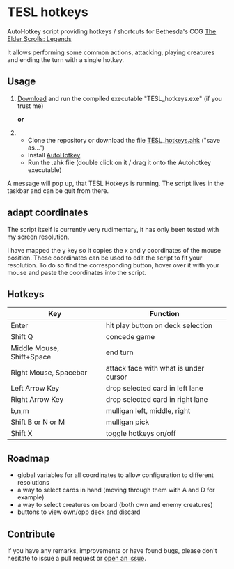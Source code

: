 # TESL hotkeys

AutoHotkey script providing hotkeys / shortcuts for Bethesda's CCG [The Elder Scrolls: Legends][1]

It allows performing some common actions, attacking, playing creatures and ending the turn with a single hotkey.

## Usage

1. [Download][2] and run the compiled executable "TESL_hotkeys.exe" (if you trust me)

    __or__

2. * Clone the repository or download the file [TESL_hotkeys.ahk][5] ("save as...")
   * Install [AutoHotkey][3]
   * Run the .ahk file (double click on it / drag it onto the Autohotkey executable)

A message will pop up, that TESL Hotkeys is running.
The script lives in the taskbar and can be quit from there.

## adapt coordinates

The script itself is currently very rudimentary, it has only been tested with my screen resolution.

I have mapped the y key so it copies the x and y coordinates of the mouse position. These coordinates can be used to edit the script to fit your resolution. To do so find the corresponding button, hover over it with your mouse and paste the coordinates into the script.

##  Hotkeys

Key | Function
--- | ---
Enter | hit play button on deck selection
Shift Q | concede game  
Middle Mouse, Shift+Space | end turn    
Right Mouse, Spacebar  | attack face with what is under cursor  
Left Arrow Key | drop selected card in left lane  
Right Arrow Key | drop selected card in right lane  
b,n,m | mulligan left, middle, right  
Shift B or N or M | mulligan pick  
Shift X | toggle hotkeys on/off   

## Roadmap

- global variables for all coordinates to allow configuration to different resolutions
- a way to select cards in hand (moving through them with A and D for example)
- a way to select creatures on board (both own and enemy creatures)
- buttons to view own/opp deck and discard

## Contribute
If you have any remarks, improvements or have found bugs, please don't hesitate to issue a pull request or [open an issue][4].

[1]: https://legends.bethesda.net/
[2]: https://github.com/minotalen/TESL-hotkey/raw/master/TESL_hotkeys.exe
[3]: http://ahkscript.org/download/
[4]: https://github.com/minotalen/TESL-hotkey/issues/new
[5]: https://raw.githubusercontent.com/minotalen/TESL-hotkey/master/TESL_hotkeys.ahk
